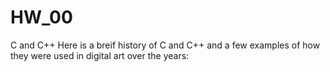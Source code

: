 # HW_00
C and C++
Here is a breif history of C and C++ and a few examples of how they were used in digital art over the years:
